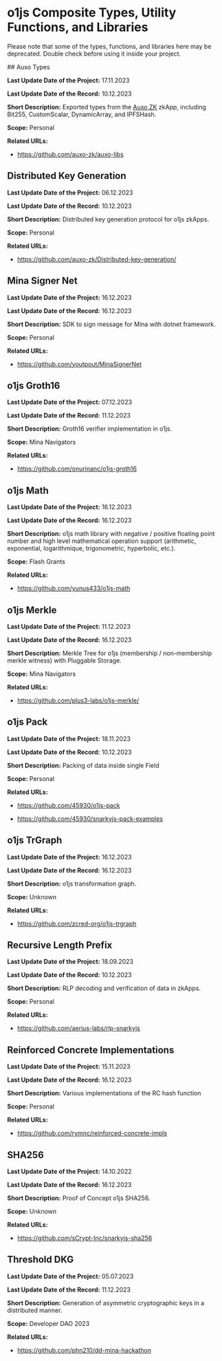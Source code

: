 # o1js Composite Types, Utility Functions, and Libraries

Please note that some of the types, functions, and libraries here may be deprecated. Double check before using it inside your project.

## Auxo Types

**Last Update Date of the Project:** 17.11.2023

**Last Update Date of the Record:** 10.12.2023

**Short Description:** Exported types from the [Auxo ZK](./../../zkapps/funding.md#auxo-zk) zkApp, including Bit255, CustomScalar, DynamicArray, and IPFSHash.

**Scope:** Personal

**Related URLs:** 

- https://github.com/auxo-zk/auxo-libs

## Distributed Key Generation

**Last Update Date of the Project:** 06.12.2023

**Last Update Date of the Record:** 10.12.2023

**Short Description:** Distributed key generation protocol for o1js zkApps.

**Scope:** Personal

**Related URLs:** 

- https://github.com/auxo-zk/Distributed-key-generation/

## Mina Signer Net

**Last Update Date of the Project:** 16.12.2023

**Last Update Date of the Record:** 16.12.2023

**Short Description:** SDK to sign message for Mina with dotnet framework.

**Scope:** Personal

**Related URLs:** 

- https://github.com/youtpout/MinaSignerNet

## o1js Groth16

**Last Update Date of the Project:** 07.12.2023

**Last Update Date of the Record:** 11.12.2023

**Short Description:** Groth16 verifier implementation in o1js.

**Scope:** Mina Navigators

**Related URLs:** 

- https://github.com/onurinanc/o1js-groth16

## o1js Math

**Last Update Date of the Project:** 16.12.2023

**Last Update Date of the Record:** 16.12.2023

**Short Description:** o1js math library with negative / positive floating point number and high level mathematical operation support (arithmetic, exponential, logarithmique, trigonometric, hyperbolic, etc.).

**Scope:** Flash Grants

**Related URLs:** 

- https://github.com/yunus433/o1js-math

## o1js Merkle

**Last Update Date of the Project:** 11.12.2023

**Last Update Date of the Record:** 16.12.2023

**Short Description:** Merkle Tree for o1js (membership / non-membership merkle witness) with Pluggable Storage.

**Scope:** Mina Navigators

**Related URLs:** 

- https://github.com/plus3-labs/o1js-merkle/

## o1js Pack

**Last Update Date of the Project:** 18.11.2023

**Last Update Date of the Record:** 10.12.2023

**Short Description:** Packing of data inside single Field

**Scope:** Personal

**Related URLs:** 

- https://github.com/45930/o1js-pack

- https://github.com/45930/snarkyjs-pack-examples

## o1js TrGraph

**Last Update Date of the Project:** 16.12.2023

**Last Update Date of the Record:** 16.12.2023

**Short Description:** o1js transformation graph.

**Scope:** Unknown

**Related URLs:** 

- https://github.com/zcred-org/o1js-trgraph

## Recursive Length Prefix

**Last Update Date of the Project:** 18.09.2023

**Last Update Date of the Record:** 10.12.2023

**Short Description:** RLP decoding and verification of data in zkApps.

**Scope:** Personal

**Related URLs:** 

- https://github.com/aerius-labs/rlp-snarkyjs

## Reinforced Concrete Implementations

**Last Update Date of the Project:** 15.11.2023

**Last Update Date of the Record:** 16.12.2023

**Short Description:** Various implementations of the RC hash function

**Scope:** Personal

**Related URLs:** 

- https://github.com/rymnc/reinforced-concrete-impls

## SHA256

**Last Update Date of the Project:** 14.10.2022

**Last Update Date of the Record:** 16.12.2023

**Short Description:** Proof of Concept o1js SHA256.

**Scope:** Unknown

**Related URLs:** 

- https://github.com/sCrypt-Inc/snarkyjs-sha256

## Threshold DKG

**Last Update Date of the Project:** 05.07.2023

**Last Update Date of the Record:** 11.12.2023

**Short Description:** Generation of asymmetric cryptographic keys in a distributed manner.

**Scope:** Developer DAO 2023

**Related URLs:** 

- https://github.com/phn210/dd-mina-hackathon
